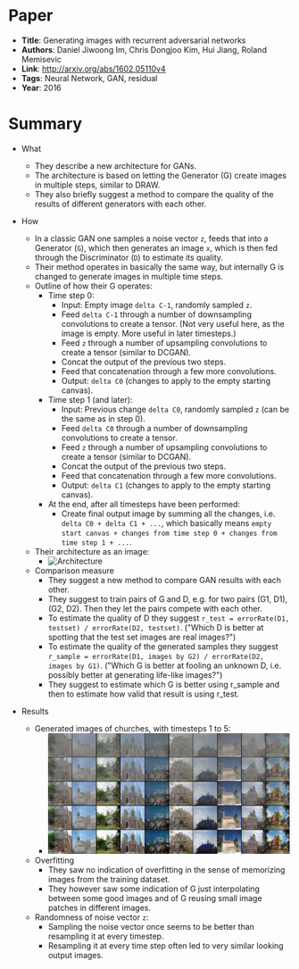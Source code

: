 # Paper

* **Title**: Generating images with recurrent adversarial networks
* **Authors**: Daniel Jiwoong Im, Chris Dongjoo Kim, Hui Jiang, Roland Memisevic
* **Link**: http://arxiv.org/abs/1602.05110v4
* **Tags**: Neural Network, GAN, residual
* **Year**: 2016

# Summary

* What
  * They describe a new architecture for GANs.
  * The architecture is based on letting the Generator (G) create images in multiple steps, similar to DRAW.
  * They also briefly suggest a method to compare the quality of the results of different generators with each other.

* How
  * In a classic GAN one samples a noise vector `z`, feeds that into a Generator (`G`), which then generates an image `x`, which is then fed through the Discriminator (`D`) to estimate its quality.
  * Their method operates in basically the same way, but internally G is changed to generate images in multiple time steps.
  * Outline of how their G operates:
    * Time step 0:
      * Input: Empty image `delta C-1`, randomly sampled `z`.
      * Feed `delta C-1` through a number of downsampling convolutions to create a tensor. (Not very useful here, as the image is empty. More useful in later timesteps.)
      * Feed `z` through a number of upsampling convolutions to create a tensor (similar to DCGAN).
      * Concat the output of the previous two steps.
      * Feed that concatenation through a few more convolutions.
      * Output: `delta C0` (changes to apply to the empty starting canvas).
    * Time step 1 (and later):
      * Input: Previous change `delta C0`, randomly sampled `z` (can be the same as in step 0).
      * Feed `delta C0` through a number of downsampling convolutions to create a tensor.
      * Feed `z` through a number of upsampling convolutions to create a tensor (similar to DCGAN).
      * Concat the output of the previous two steps.
      * Feed that concatenation through a few more convolutions.
      * Output: `delta C1` (changes to apply to the empty starting canvas).
    * At the end, after all timesteps have been performed:
      * Create final output image by summing all the changes, i.e. `delta C0 + delta C1 + ...`, which basically means `empty start canvas + changes from time step 0 + changes from time step 1 + ...`.
  * Their architecture as an image:
    * ![Architecture](images/Generating_Images_with_Recurrent_Adversarial_Networks__architecture.png?raw=true "Architecture")
  * Comparison measure
    * They suggest a new method to compare GAN results with each other.
    * They suggest to train pairs of G and D, e.g. for two pairs (G1, D1), (G2, D2). Then they let the pairs compete with each other.
    * To estimate the quality of D they suggest `r_test = errorRate(D1, testset) / errorRate(D2, testset)`. ("Which D is better at spotting that the test set images are real images?")
    * To estimate the quality of the generated samples they suggest `r_sample = errorRate(D1, images by G2) / errorRate(D2, images by G1)`. ("Which G is better at fooling an unknown D, i.e. possibly better at generating life-like images?")
    * They suggest to estimate which G is better using r_sample and then to estimate how valid that result is using r_test.

* Results
  * Generated images of churches, with timesteps 1 to 5:
    * ![Churches](images/Generating_Images_with_Recurrent_Adversarial_Networks__churches.jpg?raw=true "Churches")
  * Overfitting
    * They saw no indication of overfitting in the sense of memorizing images from the training dataset.
    * They however saw some indication of G just interpolating between some good images and of G reusing small image patches in different images.
  * Randomness of noise vector `z`:
    * Sampling the noise vector once seems to be better than resampling it at every timestep.
    * Resampling it at every time step often led to very similar looking output images.
